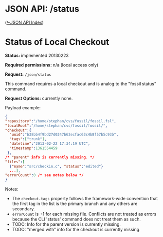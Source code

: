 # JSON API: /status
([&#x2b11;JSON API Index](index.md))

# Status of Local Checkout

**Status:** implemented 20130223

**Required permissions:** n/a (local access only)

**Request:** `/json/status`

This command requires a local checkout and is analog to the "fossil
status" command.

**Request Options:** currently none.

Payload example:

```json
{
"repository":"/home/stephan/cvs/fossil/fossil.fsl",
"localRoot":"/home/stephan/cvs/fossil/fossil/",
"checkout":{
  "uuid":"b38bb4f9bd27d0347b62ecfac63c4b8f57b5c93b",
  "tags":["trunk"],
  "datetime":"2013-02-22 17:34:19 UTC",
  "timestamp":1361554459
 },
/* "parent" info is currently missing. */
"files":[
  {"name":"src/checkin.c", "status":"edited"}
  ...],
"errorCount":0 /* see notes below */
}
```

Notes:

-   The `checkout.tags` property follows the framework-wide convention
    that the first tag in the list is the primary branch and any others
    are secondary.
-   `errorCount` is +1 for each missing file. Conflicts are not treated as
    errors because the CLI 'status' command does not treat them as such.
-   TODO: Info for the parent version is currently missing.
-   TODO: "merged with" info for the checkout is currently missing.
